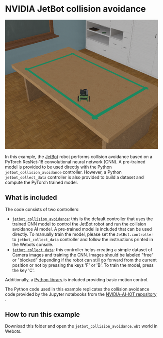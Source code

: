 # NVIDIA JetBot collision avoidance

![jetbot_collision_avoidance.wbt.png](images/jetbot_collision_avoidance.wbt.png)

In this example, the [JetBot](https://www.cyberbotics.com/doc/guide/jetbot) robot performs collision avoidance based on a PyTorch ResNet-18 convolutional neural network (CNN).
A pre-trained model is provided to be used directly with the Python `jetbot_collision_avoidance` controller.
However, a Python `jetbot_collect_data` controller is also provided to build a dataset and compute the PyTorch trained model.
## What is included

The code consists of two controllers:
* [`jetbot_collision_avoidance`](controllers/jetbot_collision_avoidance/jetbot_collision_avoidance.py): this is the default controller that uses the trained CNN model to control the JetBot robot and run the collision avoidance AI model. A pre-trained model is included that can be used directly. To manually train the model, please set the `JetBot.controller` to `jetbot_collect_data` controller and follow the instructions printed in the Webots console.
* [`jetbot_collect_data`](controllers/jetbot_collect_data/jetbot_collect_data.py): this controller helps creating a simple dataset of Camera images and training the CNN. Images should be labeled "free" or "blocked" depending if the robot can still go forward from the current position or not by pressing the keys 'F' or 'B'. To train the model, press the key 'C'.

Additionally, a [Python library](libraries/jetbot_python_control.py) is included providing basic motion control.

The Python code used in this example replicates the collision avoidance code provided by the Jupyter notebooks from the [NVIDIA-AI-IOT repository](https://github.com/NVIDIA-AI-IOT/jetbot/tree/master/notebooks/collision_avoidance) .

## How to run this example

Download this folder and open the `jetbot_collision_avoidance.wbt` world in Webots.

